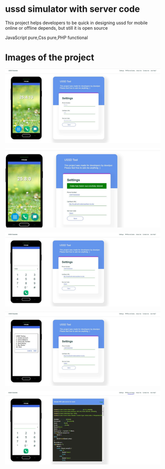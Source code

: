 # ussd simulator with server code
This project helps developers to be quick in designing ussd for mobile online or offline depends, but still it is open source

JavaScript pure,Css pure,PHP functional

# Images of the project

![Image of Screen1](screen1.JPG)

![Image of Screen1](screen2.JPG)

![Image of Screen3](screen3.JPG)

![Image of Screen4](screen4.JPG)

![Image of Screen5](screen5.JPG)

